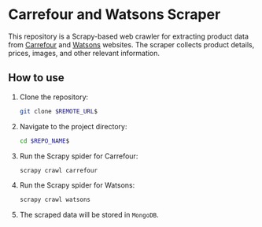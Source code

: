 # Carrefour and Watsons Scraper

This repository is a Scrapy-based web crawler for extracting product data from [Carrefour](https://online.carrefour.com.tw/) and [Watsons](https://www.watsons.com.tw/) websites. The scraper collects product details, prices, images, and other relevant information.

## How to use

1. Clone the repository:
    ```sh
    git clone $REMOTE_URL$
    ```
2. Navigate to the project directory:
    ```sh
    cd $REPO_NAME$
    ```
3. Run the Scrapy spider for Carrefour:
    ```sh
    scrapy crawl carrefour
    ```
3. Run the Scrapy spider for Watsons:
    ```sh
    scrapy crawl watsons
    ```
4. The scraped data will be stored in `MongoDB`.

